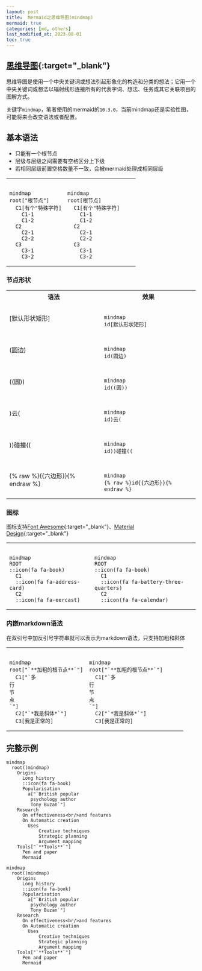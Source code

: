 ```yaml
---
layout: post
title:  Mermaid之思维导图(mindmap)
mermaid: true
categories: [md, others]
last_modified_at: 2023-08-01
toc: true
---
```


<style>
.test {
  background: #2a6496;
}
</style>

## [思维导图](https://mermaid.js.org/syntax/mindmap.html){:target="_blank"}

思维导图是使用一个中央关键词或想法引起形象化的构造和分类的想法；它用一个中央关键词或想法以辐射线形连接所有的代表字词、想法、任务或其它关联项目的图解方式。

关键字`mindmap`，笔者使用的mermaid的`10.3.0`，当前mindmap还是实验性图，可能将来会改变语法或者配置。

## 基本语法

- 只能有一个根节点
- 层级与层级之间需要有空格区分上下级
- 若相同层级前置空格数量不一致，会被mermaid处理成相同层级

<table>
<tr>
<td width="45%"><pre><code>
mindmap
root["根节点"]
  C1[有个"特殊字符]
    C1-1
    C1-2
  C2
    C2-1
    C2-2
  C3
    C3-1
    C3-2
</code></pre>
</td>
<td width="55%"><pre><code class="language-mermaid">
mindmap
root[根节点]
  C1[有个"特殊字符]
    C1-1
    C1-2
  C2
    C2-1
    C2-2
  C3
    C3-1
    C3-2
</code></pre></td>
</tr>
</table>

### 节点形状

<table>
<tr>
<th>语法</th>
<th>效果</th>
</tr>
<tr>
<td> [默认形状矩形]</td>
<td><pre><code class="language-mermaid">
mindmap
id[默认形状矩形]
</code></pre></td>
</tr>
<tr>
<td>(圆边)</td>
<td><pre><code class="language-mermaid">
mindmap
id(圆边)
</code></pre></td>
</tr>
<tr>
<td>((圆))</td>
<td><pre><code class="language-mermaid">
mindmap
id((圆))
</code></pre></td>
</tr>
<tr>
<td>)云(</td>
<td><pre><code class="language-mermaid">
mindmap
id)云(
</code></pre></td>
</tr>
<tr>
<td>))碰撞((</td>
<td><pre><code class="language-mermaid">
mindmap
id))碰撞((
</code></pre></td>
</tr>
<tr>
<td>{% raw %}{{六边形}}{% endraw %}</td>
<!-- 这里因为liquid模版语法原因 不能直接协作{{六边形}} -->
<td><pre><code class="language-mermaid">
mindmap
{% raw %}id{{六边形}}{% endraw %}
</code></pre></td>
</tr>
</table>

### 图标

图标支持[Font Awesome](https://fontawesome.com/v4/icons/){:target="_blank"}、[Material Design](https://fonts.google.com/icons){:target="_blank"}

<table>
<tr>
<td width="45%"><pre><code>
mindmap
ROOT
::icon(fa fa-book)
  C1
  ::icon(fa fa-address-card)
  C2
  ::icon(fa fa-eercast)
</code></pre>
</td>
<td width="55%"><pre><code class="language-mermaid">
mindmap
ROOT
::icon(fa fa-book)
  C1
  ::icon(fa fa-battery-three-quarters)
  C2
  ::icon(fa fa-calendar)
</code></pre></td>
</tr>
</table>

### 内嵌markdown语法

在双引号中加反引号字符串就可以表示为markdown语法，只支持加粗和斜体

<table>
<tr>
<td width="45%"><pre><code>
mindmap
root["`**加粗的根节点**`"]
  C1["`多
行
节
点
`"]
  C2["`*我是斜体*`"]
  C3[我是正常的]
</code></pre>
</td>
<td width="55%"><pre><code class="language-mermaid">
mindmap
root["`**加粗的根节点**`"]
  C1["`多
行
节
点
`"]
  C2["`*我是斜体*`"]
  C3[我是正常的]
</code></pre></td>
</tr>
</table>

## 完整示例

```
mindmap
  root((mindmap)
    Origins
      Long history
      ::icon(fa fa-book)
      Popularisation
        a["`British popular
         psychology author 
         Tony Buzan`"]
    Research
      On effectiveness<br/>and features
      On Automatic creation
        Uses
            Creative techniques
            Strategic planning
            Argument mapping
    Tools["`**Tools**`"]
      Pen and paper
      Mermaid
```

```mermaid
mindmap
  root((mindmap)
    Origins
      Long history
      ::icon(fa fa-book)
      Popularisation
        a["`British popular
         psychology author 
         Tony Buzan`"]
    Research
      On effectiveness<br/>and features
      On Automatic creation
        Uses
            Creative techniques
            Strategic planning
            Argument mapping
    Tools["`**Tools**`"]
      Pen and paper
      Mermaid
```